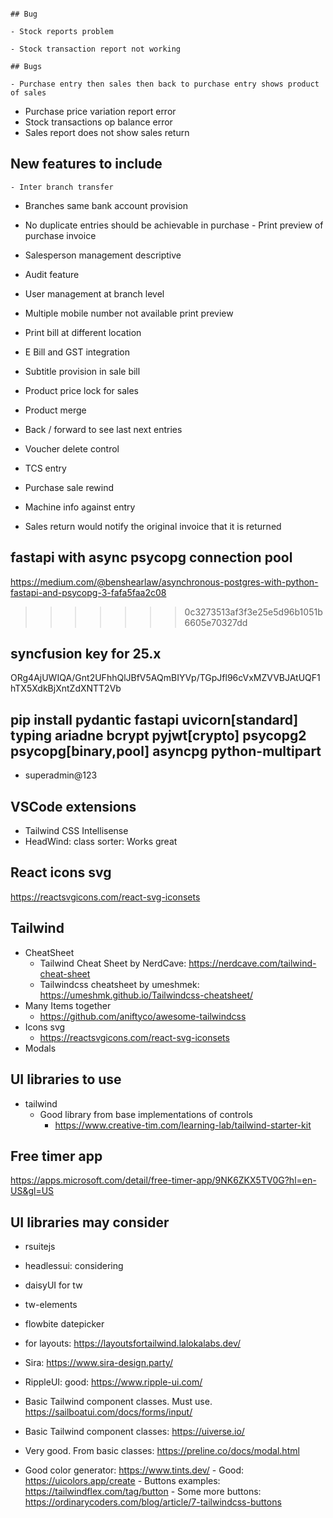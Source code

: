 																									## Bug
																									- Stock reports problem
																									- Stock transaction report not working
																									## Bugs
																									- Purchase entry then sales then back to purchase entry shows product of sales
- Purchase price variation report error
- Stock transactions op balance error
- Sales report does not show sales return
## New features to include
	- Inter branch transfer
- Branches same bank account provision

- No duplicate entries should be achievable in purchase
																									- Print preview of purchase invoice
- Salesperson management descriptive
- Audit feature
- User management at branch level
- Multiple mobile number not available print preview
- Print bill at different location
- E Bill and GST integration
- Subtitle provision in sale bill
- Product price lock for sales
- Product merge
- Back / forward to see last next entries
- Voucher delete control
- TCS entry
- Purchase sale rewind
- Machine info against entry
- Sales return would notify the original invoice that it is returned
## fastapi with async psycopg connection pool
https://medium.com/@benshearlaw/asynchronous-postgres-with-python-fastapi-and-psycopg-3-fafa5faa2c08

>>>>>>> 0c3273513af3f3e25e5d96b1051b6605e70327dd
## syncfusion key for 25.x
ORg4AjUWIQA/Gnt2UFhhQlJBfV5AQmBIYVp/TGpJfl96cVxMZVVBJAtUQF1hTX5XdkBjXntZdXNTT2Vb

## pip install pydantic fastapi uvicorn[standard] typing ariadne bcrypt pyjwt[crypto] psycopg2 psycopg[binary,pool] asyncpg python-multipart
- superadmin@123
## VSCode extensions
- Tailwind CSS Intellisense
- HeadWind: class sorter: Works great

## React icons svg
https://reactsvgicons.com/react-svg-iconsets

## Tailwind 
- CheatSheet
	- Tailwind Cheat Sheet by NerdCave: https://nerdcave.com/tailwind-cheat-sheet
	- Tailwindcss cheatsheet by umeshmek: https://umeshmk.github.io/Tailwindcss-cheatsheet/
- Many Items together
	- https://github.com/aniftyco/awesome-tailwindcss
- Icons svg
	- https://reactsvgicons.com/react-svg-iconsets
- Modals
	
## UI libraries to use
- tailwind
	- Good library from base implementations of controls
		- https://www.creative-tim.com/learning-lab/tailwind-starter-kit

## Free timer app
https://apps.microsoft.com/detail/free-timer-app/9NK6ZKX5TV0G?hl=en-US&gl=US
	

## UI libraries may consider
- rsuitejs
- headlessui: considering
- daisyUI for tw
- tw-elements
- flowbite datepicker
- for layouts: https://layoutsfortailwind.lalokalabs.dev/
- Sira: https://www.sira-design.party/
- RippleUI: good: https://www.ripple-ui.com/
- Basic Tailwind component classes. Must use. https://sailboatui.com/docs/forms/input/
- Basic Tailwind component classes: https://uiverse.io/
- Very good. From basic classes: https://preline.co/docs/modal.html

- Good color generator: https://www.tints.dev/
		- Good: https://uicolors.app/create
		- Buttons examples: https://tailwindflex.com/tag/button
		- Some more buttons: https://ordinarycoders.com/blog/article/7-tailwindcss-buttons